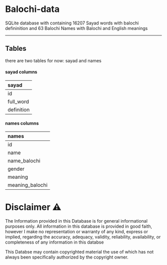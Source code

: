 # Balochi-data
SQLite database with containing 16207 Sayad words with balochi defininition and 63 Balochi Names with Balochi and English meanings


---

## Tables
there are two tables for now: sayad and names

#### sayad columns
| sayad  |
| :------------ |
| id |
| full_word |
| definition |
 #### names columns
| names  |
| :------------ |
| id |
| name |
| name_balochi |
| gender |
| meaning |
| meaning_balochi |


# Disclaimer ⚠
The Information provided in this Database is for general informational purposes only. All information in this database is provided in good faith, however I make no representation or warranty of any kind, express or implied, regarding the accuracy, adequacy, validity, reliability, availability, or completeness of any information in this databse

This Databse may contain copyrighted material the use of which has not always been specifically authorized by the copyright owner.